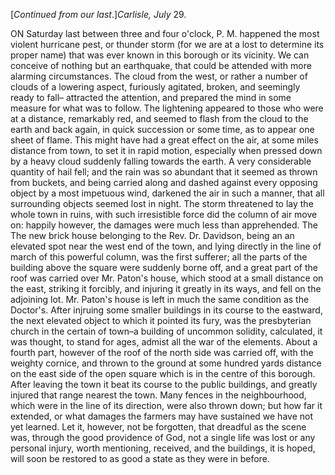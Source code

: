 [*Continued from our last*.]*Carlisle, July* 29.ON Saturday last between three and four
                    o'clock, P. M. happened the most violent hurricane pest, or thunder
                    storm (for we are at a lost to determine its proper name) that was
                    ever known in this borough or its vicinity. We can conceive of nothing
                    but an earthquake, that could be attended with more alarming circumstances. The cloud from the west, or rather a number of
                    clouds of a lowering aspect, furiously agitated, broken, and seemingly
                    ready to fall– attracted the attention, and prepared the mind
                    in some measure for what was to follow. The lightening appeared to
                    those who were at a distance, remarkably red, and seemed to
                    flash from the cloud to the earth and back again, in quick succession
                    or some time, as to appear one sheet of flame. This might have had a great
                    effect on the air, at some miles distance from town, to set it in
                    rapid motion, especially when pressed down by a heavy cloud suddenly
                    falling towards the earth. A very considerable quantity of hail fell;
                    and the rain was so abundant that it seemed as thrown from buckets,
                    and being carried along and dashed against every opposing object by a
                    most impetuous wind, darkened the air in such a manner, that all
                    surrounding objects seemed lost in night. The storm threatened to lay the
                    whole town in ruins, with such irresistible force did the column of
                    air move on: happily however, the damages were much less than
                    apprehended. The  The new brick house belonging to the Rev. Dr. Davidson, being an an elevated spot near the west end of the
                    town, and lying directly in the line of march of this powerful column, was
                    the first sufferer; all the parts of the building above the
                    square were suddenly borne off, and a great part of the roof was
                    carried over Mr. Paton's house, which stood at a small distance on the
                    east, striking it forcibly, and injuring it greatly in its ways, and
                    fell on the adjoining lot. Mr. Paton's house is left in much the same
                    condition as the Doctor's. After injruing some smaller buildings in its
                    course to the eastward, the next elevated object to which it pointed
                    its fury, was the presbyterian church in the certain of town–a
                    building of uncommon solidity, calculated, it was thought, to
                    stand for ages, admist all the war of the elements. About a
                    fourth part, however of the roof of the north side was carried off, with
                    the weighty cornice, and thrown to the ground at some hundred
                    yards distance on the east side of the open square which is in the
                    centre of this borough. After leaving the town it beat its course to the
                    public buildings, and greatly injured that range nearest the town.
                    Many fences in the neighbourhood, which were in the line of its direction,
                    were also thrown down; but how far it extended, or what damages the
                    farmers may have sustained we have not yet learned. Let it, however, not be
                        forgotten, that dreadful as the scene was, through the
                    good providence of God, not a single life was lost or any personal
                    injury, worth mentioning, received, and the buildings, it is hoped, will soon be restored to as
                    good a state as they were in before.